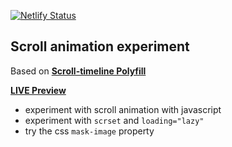 [![Netlify Status](https://api.netlify.com/api/v1/badges/79b7a893-7b01-40e1-9957-804dbd336d70/deploy-status)](https://app.netlify.com/sites/scroll-animation-maxim/deploys)
## Scroll animation experiment

Based on [**Scroll-timeline Polyfill**](https://github.com/flackr/scroll-timeline)

[**LIVE Preview**](https://scroll-animation-maxim.netlify.app/)

- experiment with scroll animation with javascript
- experiment with `scrset` and `loading="lazy"`
- try the css `mask-image` property
